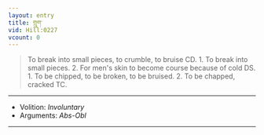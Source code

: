```yaml
---
layout: entry
title: གྲུག་
vid: Hill:0227
vcount: 0
---
```

> To break into small pieces, to crumble, to bruise CD\. 1\. To break into small pieces\. 2\. For men's skin to become course because of cold DS\. 1\. To be chipped, to be broken, to be bruised\. 2\. To be chapped, cracked TC\.

---
* Volition: _Involuntary_
* Arguments: _Abs-Obl_

---

